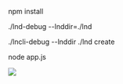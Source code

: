 npm install

./lnd-debug --lnddir=./lnd

./lncli-debug --lnddir ./lnd create

node app.js


![](https://i.imgur.com/1GoAuoY.png)